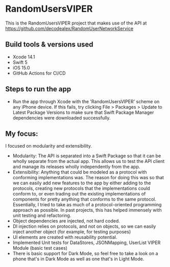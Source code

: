 # RandomUsersVIPER
This is the RandomUsersVIPER project that makes use of the API at https://github.com/decodealex/RandomUserNetworkService

## Build tools & versions used
- Xcode 14.1
- Swift 5
- iOS 15.0
- GitHub Actions for CI/CD

## Steps to run the app
- Run the app through Xcode with the 'RandomUsersVIPER' scheme on any iPhone device.   If this fails, try clicking File > Packages > Update to Latest Package Versions to make sure that Swift Package Manager dependencies were downloaded successfully.

## My focus:
I focused on modularity and extensibility.
- Modularity: The API is separated into a Swift Package so that it can be wholly separate from the actual app.  This allows us to test the API client and manage its releases wholly independently from the app.
- Extensibility: Anything that could be modeled as a protocol with conforming implementations was.  The reason for doing this was so that we can easily add new features to the app by either adding to the protocols, creating new protocols that the implementations could conform to, or even trading out the existing implementations of components for pretty anything that conforms to the same protocol.  Essentially, I tried to take as much of a protocol-oriented programming approach as possible.  In past projects, this has helped immensely with unit testing and refactoring.
- Object dependencies are injected, not hard coded. 
- DI injection relies on protocols, and not on objects, so we can easily inject another object (for example, for testing purposes)
- UI elements are created with reusability potential. 
- Implemented Unit tests for DataStores, JSONMapping, UserList VIPER Module (basic test cases)  
- There is basic support for Dark Mode, so feel free to take a look on a phone that's in Dark Mode as well as one that's in Light Mode.
